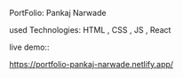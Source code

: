
PortFolio: Pankaj Narwade 

used Technologies:
HTML , CSS , JS , React 

live demo::

https://portfolio-pankaj-narwade.netlify.app/
